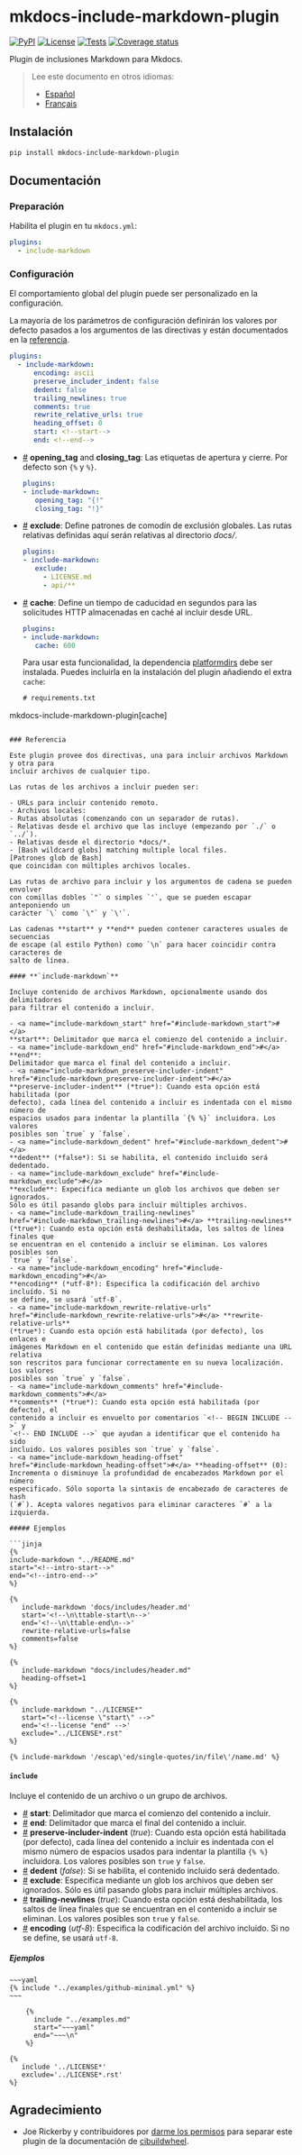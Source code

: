 # mkdocs-include-markdown-plugin

[![PyPI][pypi-version-badge-link]][pypi-link]
[![License][license-image]][license-link] [![Tests][tests-image]][tests-link]
[![Coverage status][coverage-image]][coverage-link]

Plugin de inclusiones Markdown para Mkdocs.

> Lee este documento en otros idiomas:
>
> - [Español][es-readme-link]
> - [Français][fr-readme-link]

## Instalación

```bash
pip install mkdocs-include-markdown-plugin
```

## Documentación

### Preparación

Habilita el plugin en tu `mkdocs.yml`:

```yaml
plugins:
  - include-markdown
```

### Configuración

El comportamiento global del plugin puede ser personalizado en la configuración.

La mayoría de los parámetros de configuración definirán los valores por defecto
pasados a los argumentos de las directivas y están documentados en la
[referencia](#referencia).

```yaml
plugins:
  - include-markdown:
      encoding: ascii
      preserve_includer_indent: false
      dedent: false
      trailing_newlines: true
      comments: true
      rewrite_relative_urls: true
      heading_offset: 0
      start: <!--start-->
      end: <!--end-->
```

- <a name="config_tags" href="#config_tags">#</a> **opening_tag** and
**closing_tag**: Las etiquetas de apertura y cierre. Por defecto son `{%` y
`%}`.
   ```yaml
   plugins:
  - include-markdown:
      opening_tag: "{!"
      closing_tag: "!}"
   ```
- <a name="config_exclude" href="#config_exclude">#</a> **exclude**: Define
patrones de comodín de exclusión globales. Las rutas relativas definidas aquí
serán relativas al directorio *docs/*.
   ```yaml
   plugins:
  - include-markdown:
      exclude:
        - LICENSE.md
        - api/**
   ```
- <a name="config_cache" href="#config_cache">#</a> **cache**: Define un tiempo
de caducidad en segundos para las solicitudes HTTP almacenadas en caché al
incluir desde URL.
   ```yaml
   plugins:
  - include-markdown:
      cache: 600
   ```

   Para usar esta funcionalidad, la dependencia [platformdirs] debe ser instalada.
Puedes incluirla en la instalación del plugin añadiendo el extra `cache`:
   ```txt
   # requirements.txt
mkdocs-include-markdown-plugin[cache]
   ```

### Referencia

Este plugin provee dos directivas, una para incluir archivos Markdown y otra para
incluir archivos de cualquier tipo.

Las rutas de los archivos a incluir pueden ser:

- URLs para incluir contenido remoto.
- Archivos locales:
   - Rutas absolutas (comenzando con un separador de rutas).
   - Relativas desde el archivo que las incluye (empezando por `./` o `../`).
   - Relativas desde el directorio *docs/*.
- [Bash wildcard globs] matching multiple local files.
[Patrones glob de Bash]
que coincidan con múltiples archivos locales.

Las rutas de archivo para incluir y los argumentos de cadena se pueden envolver
con comillas dobles `"` o simples `'`, que se pueden escapar anteponiendo un
carácter `\` como `\"` y `\'`.

Las cadenas **start** y **end** pueden contener caracteres usuales de secuencias
de escape (al estilo Python) como `\n` para hacer coincidir contra caracteres de
salto de línea.

#### **`include-markdown`**

Incluye contenido de archivos Markdown, opcionalmente usando dos delimitadores
para filtrar el contenido a incluir.

- <a name="include-markdown_start" href="#include-markdown_start">#</a>
**start**: Delimitador que marca el comienzo del contenido a incluir.
- <a name="include-markdown_end" href="#include-markdown_end">#</a> **end**:
Delimitador que marca el final del contenido a incluir.
- <a name="include-markdown_preserve-includer-indent"
href="#include-markdown_preserve-includer-indent">#</a>
**preserve-includer-indent** (*true*): Cuando esta opción está habilitada (por
defecto), cada línea del contenido a incluir es indentada con el mismo número de
espacios usados para indentar la plantilla `{% %}` incluidora. Los valores
posibles son `true` y `false`.
- <a name="include-markdown_dedent" href="#include-markdown_dedent">#</a>
**dedent** (*false*): Si se habilita, el contenido incluido será dedentado.
- <a name="include-markdown_exclude" href="#include-markdown_exclude">#</a>
**exclude**: Expecifica mediante un glob los archivos que deben ser ignorados.
Sólo es útil pasando globs para incluir múltiples archivos.
- <a name="include-markdown_trailing-newlines"
href="#include-markdown_trailing-newlines">#</a> **trailing-newlines**
(*true*): Cuando esta opción está deshabilitada, los saltos de línea finales que
se encuentran en el contenido a incluir se eliminan. Los valores posibles son
`true` y `false`.
- <a name="include-markdown_encoding" href="#include-markdown_encoding">#</a>
**encoding** (*utf-8*): Especifica la codificación del archivo incluído. Si no
se define, se usará `utf-8`.
- <a name="include-markdown_rewrite-relative-urls"
href="#include-markdown_rewrite-relative-urls">#</a> **rewrite-relative-urls**
(*true*): Cuando esta opción está habilitada (por defecto), los enlaces e
imágenes Markdown en el contenido que están definidas mediante una URL relativa
son rescritos para funcionar correctamente en su nueva localización. Los valores
posibles son `true` y `false`.
- <a name="include-markdown_comments" href="#include-markdown_comments">#</a>
**comments** (*true*): Cuando esta opción está habilitada (por defecto), el
contenido a incluir es envuelto por comentarios `<!-- BEGIN INCLUDE -->` y
`<!-- END INCLUDE -->` que ayudan a identificar que el contenido ha sido
incluido. Los valores posibles son `true` y `false`.
- <a name="include-markdown_heading-offset"
href="#include-markdown_heading-offset">#</a> **heading-offset** (0):
Incrementa o disminuye la profundidad de encabezados Markdown por el número
especificado. Sólo soporta la sintaxis de encabezado de caracteres de hash
(`#`). Acepta valores negativos para eliminar caracteres `#` a la izquierda.

##### Ejemplos

```jinja
{%
   include-markdown "../README.md"
   start="<!--intro-start-->"
   end="<!--intro-end-->"
%}
```

```jinja
{%
   include-markdown 'docs/includes/header.md'
   start='<!--\n\ttable-start\n-->'
   end='<!--\n\ttable-end\n-->'
   rewrite-relative-urls=false
   comments=false
%}
```

```jinja
{%
   include-markdown "docs/includes/header.md"
   heading-offset=1
%}
```

```jinja
{%
   include-markdown "../LICENSE*"
   start="<!--license \"start\" -->"
   end='<!--license "end" -->'
   exclude="../LICENSE*.rst"
%}
```

```jinja
{% include-markdown '/escap\'ed/single-quotes/in/file\'/name.md' %}
```

#### **`include`**

Incluye el contenido de un archivo o un grupo de archivos.

- <a name="include_start" href="#include_start">#</a> **start**: Delimitador que
marca el comienzo del contenido a incluir.
- <a name="include_end" href="#include_end">#</a> **end**: Delimitador que marca
el final del contenido a incluir.
- <a name="include_preserve-includer-indent"
href="#include_preserve-includer-indent">#</a> **preserve-includer-indent**
(*true*): Cuando esta opción está habilitada (por defecto), cada línea del
contenido a incluir es indentada con el mismo número de espacios usados para
indentar la plantilla `{% %}` incluidora. Los valores posibles son `true` y
`false`.
- <a name="include_dedent" href="#include_dedent">#</a> **dedent** (*false*): Si
se habilita, el contenido incluido será dedentado.
- <a name="include_exclude" href="#include_exclude">#</a> **exclude**: Especifica
mediante un glob los archivos que deben ser ignorados. Sólo es útil pasando
globs para incluir múltiples archivos.
- <a name="include_trailing-newlines" href="#include_trailing-newlines">#</a>
**trailing-newlines** (*true*): Cuando esta opción está deshabilitada, los
saltos de línea finales que se encuentran en el contenido a incluir se eliminan.
Los valores posibles son `true` y `false`.
- <a name="include_encoding" href="#include_encoding">#</a> **encoding**
(*utf-8*): Especifica la codificación del archivo incluído. Si no se define,
se usará `utf-8`.

##### Ejemplos

```jinja
~~~yaml
{% include "../examples/github-minimal.yml" %}
~~~
```

```jinja
    {%
      include "../examples.md"
      start="~~~yaml"
      end="~~~\n"
    %}
```

```jinja
{%
   include '../LICENSE*'
   exclude='../LICENSE*.rst'
%}
```

## Agradecimiento

- Joe Rickerby y contribuidores por [darme los permisos][cibuildwheel-470] para
separar este plugin de la documentación de
[cibuildwheel][cibuildwheel-repo-link].

[pypi-link]: https://pypi.org/project/mkdocs-include-markdown-plugin
[pypi-version-badge-link]: https://img.shields.io/pypi/v/mkdocs-include-markdown-plugin?logo=pypi&logoColor=white
[tests-image]: https://img.shields.io/github/actions/workflow/status/mondeja/mkdocs-include-markdown-plugin/ci.yml?logo=github&label=tests&branch=master
[tests-link]: https://github.com/mondeja/mkdocs-include-markdown-plugin/actions?query=workflow%3ACI
[coverage-image]: https://img.shields.io/codecov/c/github/mondeja/mkdocs-include-markdown-plugin?logo=codecov&logoColor=white
[coverage-link]: https://app.codecov.io/gh/mondeja/mkdocs-include-markdown-plugin
[license-image]: https://img.shields.io/pypi/l/mkdocs-include-markdown-plugin?color=light-green&logo=apache&logoColor=white
[license-link]: https://github.com/mondeja/mkdocs-include-markdown-plugin/blob/master/LICENSE
[platformdirs]: https://pypi.org/project/platformdirs/
[cibuildwheel-470]: https://github.com/joerick/cibuildwheel/issues/470
[cibuildwheel-repo-link]: https://github.com/joerick/cibuildwheel
[es-readme-link]: https://github.com/mondeja/mkdocs-include-markdown-plugin/blob/master/locale/es/README.md
[fr-readme-link]: https://github.com/mondeja/mkdocs-include-markdown-plugin/blob/master/locale/fr/README.md
[Bash wildcard globs]: https://facelessuser.github.io/wcmatch/glob/#syntax
